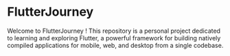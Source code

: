 # FlutterJourney
Welcome to FlutterJourney ! This repository is a personal project dedicated to learning and exploring Flutter, a powerful framework for building natively compiled applications for mobile, web, and desktop from a single codebase.
